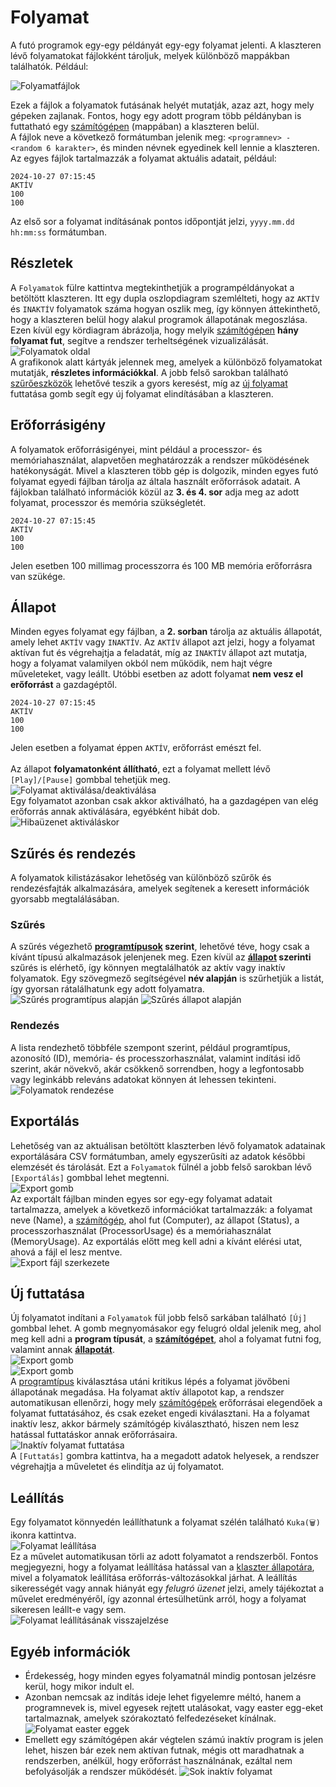# Folyamat

A futó programok egy-egy példányát egy-egy folyamat jelenti. A klaszteren lévő folyamatokat fájlokként tároljuk, melyek különböző mappákban találhatók. Például:

![Folyamatfájlok](../img/felhasznaloi/folyamat/processfiles.png)<br>

Ezek a fájlok a folyamatok futásának helyét mutatják, azaz azt, hogy mely gépeken zajlanak. Fontos, hogy egy adott program több példányban is futtatható egy [számítógépen](szamitogep.md) (mappában) a klaszteren belül.<br>
A fájlok neve a következő formátumban jelenik meg: `<programnev> - <random 6 karakter>`, és minden névnek egyedinek kell lennie a klaszteren. Az egyes fájlok tartalmazzák a folyamat aktuális adatait, például:

```
2024-10-27 07:15:45
AKTÍV
100
100
```

Az első sor a folyamat indításának pontos időpontját jelzi, `yyyy.mm.dd hh:mm:ss` formátumban.

## Részletek
A `Folyamatok` fülre kattintva megtekinthetjük a programpéldányokat a betöltött klaszteren. Itt egy dupla oszlopdiagram szemlélteti, hogy az `AKTÍV` és `INAKTÍV` folyamatok száma hogyan oszlik meg, így könnyen áttekinthető, hogy a klaszteren belül hogy alakul programok állapotának megoszlása. Ezen kívül egy kördiagram ábrázolja, hogy melyik [számítógépen](szamitogep.md) <b>hány folyamat fut</b>, segítve a rendszer terheltségének vizualizálását. <br>
![Folyamatok oldal](../img/felhasznaloi/folyamat/frontpage.png)<br>
A grafikonok alatt kártyák jelennek meg, amelyek a különböző folyamatokat mutatják, <b>részletes információkkal</b>. A jobb felső sarokban található [szűrőeszközök](#szures-es-rendezes) lehetővé teszik a gyors keresést, míg az [új folyamat](#uj-futtatasa) futtatása gomb segít egy új folyamat elindításában a klaszteren.

## Erőforrásigény

A folyamatok erőforrásigényei, mint például a processzor- és memóriahasználat, alapvetően meghatározzák a rendszer működésének hatékonyságát. Mivel a klaszteren több gép is dolgozik, minden egyes futó folyamat egyedi fájlban tárolja az általa használt erőforrások adatait. A fájlokban található információk közül az <b>3. és 4. sor</b> adja meg az adott folyamat, processzor és memória szükségletét.

```
2024-10-27 07:15:45
AKTÍV
100
100
```

Jelen esetben 100 millimag processzorra és 100 MB memória erőforrásra van szükége.

## Állapot

Minden egyes folyamat egy fájlban, a <b>2. sorban</b> tárolja az aktuális állapotát, amely lehet `AKTÍV` vagy `INAKTÍV`. Az `AKTÍV` állapot azt jelzi, hogy a folyamat aktívan fut és végrehajtja a feladatát, míg az `INAKTÍV` állapot azt mutatja, hogy a folyamat valamilyen okból nem működik, nem hajt végre műveleteket, vagy leállt. Utóbbi esetben az adott folyamat <b>nem vesz el erőforrást</b> a gazdagéptől.

```
2024-10-27 07:15:45
AKTÍV
100
100
```

Jelen esetben a folyamat éppen `AKTÍV`, erőforrást emészt fel.<br><br>
Az állapot <b>folyamatonként állítható</b>, ezt a folyamat mellett lévő `[Play]/[Pause]` gombbal tehetjük meg.<br>
![Folyamat aktiválása/deaktiválása](../img/felhasznaloi/folyamat/process-playpause.png)<br>
Egy folyamatot azonban csak akkor aktiválható, ha a gazdagépen van elég erőforrás annak aktiválására, egyébként hibát dob.<br>
![Hibaüzenet aktiváláskor](../img/felhasznaloi/folyamat/cannot-activate-process.png)<br>

## Szűrés és rendezés

A folyamatok kilistázásakor lehetőség van különböző szűrők és rendezésfajták alkalmazására, amelyek segítenek a keresett információk gyorsabb megtalálásában.
### Szűrés
A szűrés végezhető <b>[programtípusok](program.md) szerint</b>, lehetővé téve, hogy csak a kívánt típusú alkalmazások jelenjenek meg. Ezen kívül az <b>[állapot](#allapot) szerinti</b> szűrés is elérhető, így könnyen megtalálhatók az aktív vagy inaktív folyamatok. Egy szövegmező segítségével <b>név alapján</b> is szűrhetjük a listát, így gyorsan rátalálhatunk egy adott folyamatra.<br>
![Szűrés programtípus alapján](../img/felhasznaloi/folyamat/filter-processes-by-programtype.png)
![Szűrés állapot alapján](../img/felhasznaloi/folyamat/filter-processes-by-status.png)

### Rendezés
A lista rendezhető többféle szempont szerint, például programtípus, azonosító (ID), memória- és processzorhasználat, valamint indítási idő szerint, akár növekvő, akár csökkenő sorrendben, hogy a legfontosabb vagy leginkább releváns adatokat könnyen át lehessen tekinteni.<br>
![Folyamatok rendezése](../img/felhasznaloi/folyamat/orderby-processes.png)

## Exportálás

Lehetőség van az aktuálisan betöltött klaszterben lévő folyamatok adatainak exportálására CSV formátumban, amely egyszerűsíti az adatok későbbi elemzését és tárolását. Ezt a `Folyamatok` fülnél a jobb felső sarokban lévő `[Exportálás]` gombbal lehet megtenni.<br>
![Export gomb](../img/felhasznaloi/folyamat/exportCSV-processes.png) <br>
Az exportált fájlban minden egyes sor egy-egy folyamat adatait tartalmazza, amelyek a következő információkat tartalmazzák: a folyamat neve (Name), a [számítógép](szamitogep.md), ahol fut (Computer), az állapot (Status), a processzorhasználat (ProcessorUsage) és a memóriahasználat (MemoryUsage). Az exportálás előtt meg kell adni a kívánt elérési utat, ahová a fájl el lesz mentve. <br>
![Export fájl szerkezete](../img/felhasznaloi/folyamat/CSV-processes.png)

## Új futtatása

Új folyamatot indítani a `Folyamatok` fül jobb felső sarkában található `[Új]` gombbal lehet. A gomb megnyomásakor egy felugró oldal jelenik meg, ahol meg kell adni a <b>program típusát</b>, a <b>[számítógépet](szamitogep.md)</b>, ahol a folyamat futni fog, valamint annak <b>[állapotát](#allapot)</b>. <br>
![Export gomb](../img/felhasznaloi/folyamat/run-new-process.png) <br>
![Export gomb](../img/felhasznaloi/folyamat/run-new-process-page.png) <br>
A [programtípus](program.md) kiválasztása utáni kritikus lépés a folyamat jövőbeni állapotának megadása. Ha folyamat aktív állapotot kap, a rendszer automatikusan ellenőrzi, hogy mely [számítógépek](szamitogep.md) erőforrásai elegendőek a folyamat futtatásához, és csak ezeket engedi kiválasztani. Ha a folyamat inaktív lesz, akkor bármely számítógép kiválasztható, hiszen nem lesz hatással futtatáskor annak erőforrásaira.<br>
![Inaktív folyamat futtatása](../img/felhasznaloi/folyamat/run-inactive-process.png) <br>
A `[Futtatás]` gombra kattintva, ha a megadott adatok helyesek, a rendszer végrehajtja a műveletet és elindítja az új folyamatot.

## Leállítás

Egy folyamatot könnyedén leállíthatunk a folyamat szélén található `Kuka(🗑️)` ikonra kattintva. <br>
![Folyamat leállítása](../img/felhasznaloi/folyamat/process-delete.png) <br>
Ez a művelet automatikusan törli az adott folyamatot a rendszerből. Fontos megjegyezni, hogy a folyamat leállítása hatással van a [klaszter állapotára](klaszter.md#allapot), mivel a folyamatok leállítása erőforrás-változásokkal járhat. A leállítás sikerességét vagy annak hiányát egy *felugró üzenet* jelzi, amely tájékoztat a művelet eredményéről, így azonnal értesülhetünk arról, hogy a folyamat sikeresen leállt-e vagy sem.<br>
![Folyamat leállításának visszajelzése](../img/felhasznaloi/folyamat/shutdown-process-snackbar.png)

## Egyéb információk

- Érdekesség, hogy minden egyes folyamatnál mindig pontosan jelzésre kerül, hogy mikor indult el.
- Azonban nemcsak az indítás ideje lehet figyelemre méltó, hanem a programnevek is, mivel egyesek rejtett utalásokat, vagy easter egg-eket tartalmaznak, amelyek szórakoztató felfedezéseket kínálnak.
![Folyamat easter eggek](../img/felhasznaloi/folyamat/process-easter-egg.png)
- Emellett egy számítógépen akár végtelen számú inaktív program is jelen lehet, hiszen bár ezek nem aktívan futnak, mégis ott maradhatnak a rendszerben, anélkül, hogy erőforrást használnának, ezáltal nem befolyásolják a rendszer működését.
![Sok inaktív folyamat](../img/felhasznaloi/folyamat/lot-inactive-processes.png)